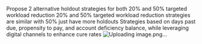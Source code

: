 Propose 2 alternative holdout strategies for both 20% and 50% targeted workload reduction
20% and 50% targeted workload reduction strategies are similar with 50% just have more holdouts
Strategies based on days past due, propensity to pay, and account deficiency balance, while leveraging digital channels to enhance cure rates
![Uploading image.png…]()

